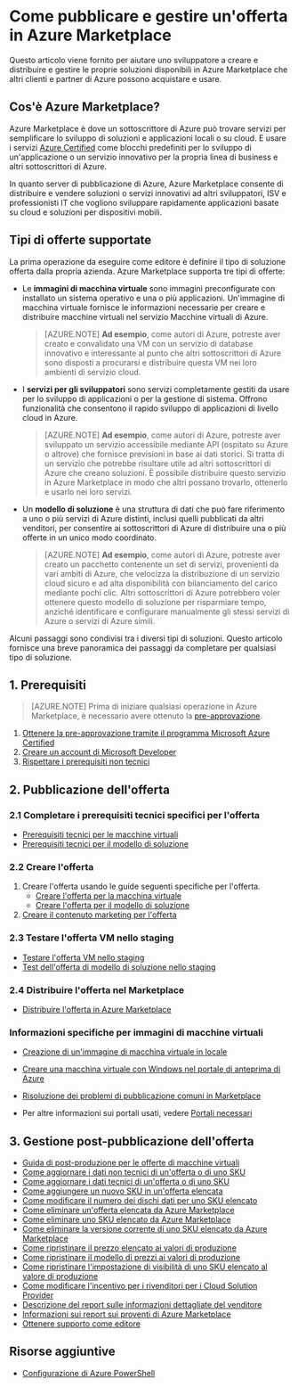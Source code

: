 <properties
   pageTitle="Panoramica su come creare e distribuire un'offerta in Marketplace | Microsoft Azure"
   description="Informazioni sui passaggi necessari a diventare uno sviluppatore Microsoft approvato e creare e distribuire un'immagine di macchina virtuale, un modello, un servizio dati o un servizio per sviluppatori in Azure Marketplace"
   services="marketplace-publishing"
   documentationCenter=""
   authors="HannibalSII"
   manager=""
   editor=""/>

<tags
   ms.service="marketplace"
   ms.devlang="na"
   ms.topic="article"
   ms.tgt_pltfrm="na"
   ms.workload="na"
   ms.date="08/22/2016"
   ms.author="hascipio" />

# Come pubblicare e gestire un'offerta in Azure Marketplace
Questo articolo viene fornito per aiutare uno sviluppatore a creare e distribuire e gestire le proprie soluzioni disponibili in Azure Marketplace che altri clienti e partner di Azure possono acquistare e usare.

## Cos'è Azure Marketplace?
Azure Marketplace è dove un sottoscrittore di Azure può trovare servizi per semplificare lo sviluppo di soluzioni e applicazioni locali o su cloud. E usare i servizi [Azure Certified](http://azure.com/certified) come blocchi predefiniti per lo sviluppo di un'applicazione o un servizio innovativo per la propria linea di business e altri sottoscrittori di Azure.

In quanto server di pubblicazione di Azure, Azure Marketplace consente di distribuire e vendere soluzioni o servizi innovativi ad altri sviluppatori, ISV e professionisti IT che vogliono sviluppare rapidamente applicazioni basate su cloud e soluzioni per dispositivi mobili.

## Tipi di offerte supportate
La prima operazione da eseguire come editore è definire il tipo di soluzione offerta dalla propria azienda. Azure Marketplace supporta tre tipi di offerte:

- Le **immagini di macchina virtuale** sono immagini preconfigurate con installato un sistema operativo e una o più applicazioni. Un'immagine di macchina virtuale fornisce le informazioni necessarie per creare e distribuire macchine virtuali nel servizio Macchine virtuali di Azure.

    >[AZURE.NOTE] **Ad esempio**, come autori di Azure, potreste aver creato e convalidato una VM con un servizio di database innovativo e interessante al punto che altri sottoscrittori di Azure sono disposti a procurarsi e distribuire questa VM nei loro ambienti di servizio cloud.

- I **servizi per gli sviluppatori** sono servizi completamente gestiti da usare per lo sviluppo di applicazioni o per la gestione di sistema. Offrono funzionalità che consentono il rapido sviluppo di applicazioni di livello cloud in Azure.

    >[AZURE.NOTE] **Ad esempio**, come autori di Azure, potreste aver sviluppato un servizio accessibile mediante API (ospitato su Azure o altrove) che fornisce previsioni in base ai dati storici. Si tratta di un servizio che potrebbe risultare utile ad altri sottoscrittori di Azure che creano soluzioni. È possibile distribuire questo servizio in Azure Marketplace in modo che altri possano trovarlo, ottenerlo e usarlo nei loro servizi.

- Un **modello di soluzione** è una struttura di dati che può fare riferimento a uno o più servizi di Azure distinti, inclusi quelli pubblicati da altri venditori, per consentire ai sottoscrittori di Azure di distribuire una o più offerte in un unico modo coordinato.

    >[AZURE.NOTE] **Ad esempio**, come autori di Azure, potreste aver creato un pacchetto contenente un set di servizi, provenienti da vari ambiti di Azure, che velocizza la distribuzione di un servizio cloud sicuro e ad alta disponibilità con bilanciamento del carico mediante pochi clic. Altri sottoscrittori di Azure potrebbero voler ottenere questo modello di soluzione per risparmiare tempo, anziché identificare e configurare manualmente gli stessi servizi di Azure o servizi di Azure simili.

Alcuni passaggi sono condivisi tra i diversi tipi di soluzioni. Questo articolo fornisce una breve panoramica dei passaggi da completare per qualsiasi tipo di soluzione.

## 1\. Prerequisiti

> [AZURE.NOTE] Prima di iniziare qualsiasi operazione in Azure Marketplace, è necessario avere ottenuto la [pre-approvazione](http://azure.com/certified).

1. [Ottenere la pre-approvazione tramite il programma Microsoft Azure Certified](marketplace-publishing-azure-certification.md)
2. [Creare un account di Microsoft Developer](marketplace-publishing-accounts-creation-registration.md)
3. [Rispettare i prerequisiti non tecnici](marketplace-publishing-pre-requisites.md)

## 2\. Pubblicazione dell'offerta
### 2\.1 Completare i prerequisiti tecnici specifici per l'offerta
- [Prerequisiti tecnici per le macchine virtuali](marketplace-publishing-vm-image-creation-prerequisites.md)
- [Prerequisiti tecnici per il modello di soluzione](marketplace-publishing-solution-template-creation-prerequisites.md)

### 2\.2 Creare l'offerta
1. Creare l'offerta usando le guide seguenti specifiche per l'offerta.
    - [Creare l'offerta per la macchina virtuale](marketplace-publishing-vm-image-creation.md)
    - [Creare l'offerta per il modello di soluzione](marketplace-publishing-solution-template-creation.md)
2. [Creare il contenuto marketing per l'offerta](marketplace-publishing-push-to-staging.md)

### 2\.3 Testare l'offerta VM nello staging
- [Testare l'offerta VM nello staging](marketplace-publishing-vm-image-test-in-staging.md)
- [Test dell'offerta di modello di soluzione nello staging](marketplace-publishing-solution-template-test-in-staging.md)

### 2\.4 Distribuire l'offerta nel Marketplace
- [Distribuire l'offerta in Azure Marketplace](marketplace-publishing-push-to-production.md)

### Informazioni specifiche per immagini di macchine virtuali ###
- [Creazione di un'immagine di macchina virtuale in locale](marketplace-publishing-vm-image-creation-on-premise.md)
- [Creare una macchina virtuale con Windows nel portale di anteprima di Azure](../virtual-machines/virtual-machines-windows-hero-tutorial.md)


- [Risoluzione dei problemi di pubblicazione comuni in Marketplace](marketplace-publishing-support-common-issues.md)
- Per altre informazioni sui portali usati, vedere [Portali necessari](marketplace-publishing-portals.md)


## 3\. Gestione post-pubblicazione dell'offerta
- [Guida di post-produzione per le offerte di macchine virtuali](marketplace-publishing-vm-image-post-publishing.md)
- [Come aggiornare i dati non tecnici di un'offerta o di uno SKU](marketplace-publishing-vm-image-post-publishing.md#2-how-to-update-the-non-technical-details-of-an-offer-or-a-sku)
- [Come aggiornare i dati tecnici di un'offerta o di uno SKU](marketplace-publishing-vm-image-post-publishing.md#1-how-to-update-the-technical-details-of-a-sku)
- [Come aggiungere un nuovo SKU in un'offerta elencata](marketplace-publishing-vm-image-post-publishing.md#3-how-to-add-a-new-sku-under-a-listed-offer)
- [Come modificare il numero dei dischi dati per uno SKU elencato](marketplace-publishing-vm-image-post-publishing.md#4-how-to-change-the-data-disk-count-for-a-listed-sku)
- [Come eliminare un'offerta elencata da Azure Marketplace](marketplace-publishing-vm-image-post-publishing.md#5-how-to-delete-a-listed-offer-from-the-azure-marketplace)
- [Come eliminare uno SKU elencato da Azure Marketplace](marketplace-publishing-vm-image-post-publishing.md#6-how-to-delete-a-listed-sku-from-the-azure-marketplace)
- [Come eliminare la versione corrente di uno SKU elencato da Azure Marketplace](marketplace-publishing-vm-image-post-publishing.md#7-how-to-delete-the-current-version-of-a-listed-sku-from-the-azure-marketplace)
- [Come ripristinare il prezzo elencato ai valori di produzione](marketplace-publishing-vm-image-post-publishing.md#8-how-to-revert-listing-price-to-production-values)
- [Come ripristinare il modello di prezzi ai valori di produzione](marketplace-publishing-vm-image-post-publishing.md#9-how-to-revert-billing-model-to-production-values)
- [Come ripristinare l'impostazione di visibilità di uno SKU elencato al valore di produzione](marketplace-publishing-vm-image-post-publishing.md#10-how-to-revert-visibility-setting-of-a-listed-sku-to-the-production-value)
- [Come modificare l'incentivo per i rivenditori per i Cloud Solution Provider](marketplace-publishing-csp-incentive.md)
- [Descrizione del report sulle informazioni dettagliate del venditore](marketplace-publishing-report-seller-insights.md)
- [Informazioni sui report sui proventi di Azure Marketplace](marketplace-publishing-report-payout.md)
- [Ottenere supporto come editore](marketplace-publishing-get-publisher-support.md)

## Risorse aggiuntive
- [Configurazione di Azure PowerShell](marketplace-publishing-powershell-setup.md)

<!---HONumber=AcomDC_0824_2016-->